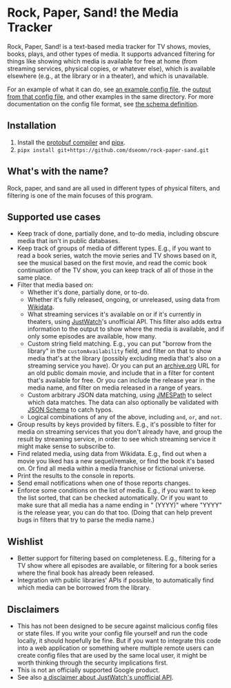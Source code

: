 # Rock, Paper, Sand! the Media Tracker

Rock, Paper, Sand! is a text-based media tracker for TV shows, movies, books,
plays, and other types of media. It supports advanced filtering for things like
showing which media is available for free at home (from streaming services,
physical copies, or whatever else), which is available elsewhere (e.g., at the
library or in a theater), and which is unavailable.

For an example of what it can do, see [an example config
file](examples/basic.config.yaml), the [output from that config
file](examples/basic.output.yaml), and other examples in the same directory. For
more documentation on the config file format, see [the schema
definition](rock_paper_sand/proto/config.proto).

## Installation

1.  Install the [protobuf compiler](https://grpc.io/docs/protoc-installation/)
    and [pipx](https://pypa.github.io/pipx/).
1.  `pipx install git+https://github.com/dseomn/rock-paper-sand.git`

## What's with the name?

Rock, paper, and sand are all used in different types of physical filters, and
filtering is one of the main focuses of this program.

## Supported use cases

*   Keep track of done, partially done, and to-do media, including obscure media
    that isn't in public databases.
*   Keep track of groups of media of different types. E.g., if you want to read
    a book series, watch the movie series and TV shows based on it, see the
    musical based on the first movie, and read the comic book continuation of
    the TV show, you can keep track of all of those in the same place.
*   Filter that media based on:
    *   Whether it's done, partially done, or to-do.
    *   Whether it's fully released, ongoing, or unreleased, using data from
        [Wikidata](https://www.wikidata.org/).
    *   What streaming services it's available on or if it's currently in
        theaters, using [JustWatch](https://www.justwatch.com/)'s unofficial
        API. This filter also adds extra information to the output to show where
        the media is available, and if only some episodes are available, how
        many.
    *   Custom string field matching. E.g., you can put "borrow from the
        library" in the `customAvailability` field, and filter on that to show
        media that's at the library (possibly excluding media that's also on a
        streaming service you have). Or you can put an
        [archive.org](https://archive.org/) URL for an old public domain movie,
        and include that in a filter for content that's available for free. Or
        you can include the release year in the media name, and filter on media
        released in a range of years.
    *   Custom arbitrary JSON data matching, using
        [JMESPath](https://jmespath.org/) to select which data matches. The data
        can also optionally be validated with [JSON
        Schema](https://json-schema.org/) to catch typos.
    *   Logical combinations of any of the above, including `and`, `or`, and
        `not`.
*   Group results by keys provided by filters. E.g., it's possible to filter for
    media on streaming services that you don't already have, and group the
    result by streaming service, in order to see which streaming service it
    might make sense to subscribe to.
*   Find related media, using data from Wikidata. E.g., find out when a movie
    you liked has a new sequel/remake, or find the book it's based on. Or find
    all media within a media franchise or fictional universe.
*   Print the results to the console in reports.
*   Send email notifications when one of those reports changes.
*   Enforce some conditions on the list of media. E.g., if you want to keep the
    list sorted, that can be checked automatically. Or if you want to make sure
    that all media has a name ending in " (YYYY)" where "YYYY" is the release
    year, you can do that too. (Doing that can help prevent bugs in filters that
    try to parse the media name.)

## Wishlist

*   Better support for filtering based on completeness. E.g., filtering for a TV
    show where all episodes are available, or filtering for a book series where
    the final book has already been released.
*   Integration with public libraries' APIs if possible, to automatically find
    which media can be borrowed from the library.

## Disclaimers

*   This has not been designed to be secure against malicious config files or
    state files. If you write your config file yourself and run the code
    locally, it should hopefully be fine. But if you want to integrate this code
    into a web application or something where multiple remote users can create
    config files that are used by the same local user, it might be worth
    thinking through the security implications first.
*   This is not an officially supported Google product.
*   See also [a disclaimer about JustWatch's unofficial
    API](https://github.com/dawoudt/JustWatchAPI#disclaimer).

